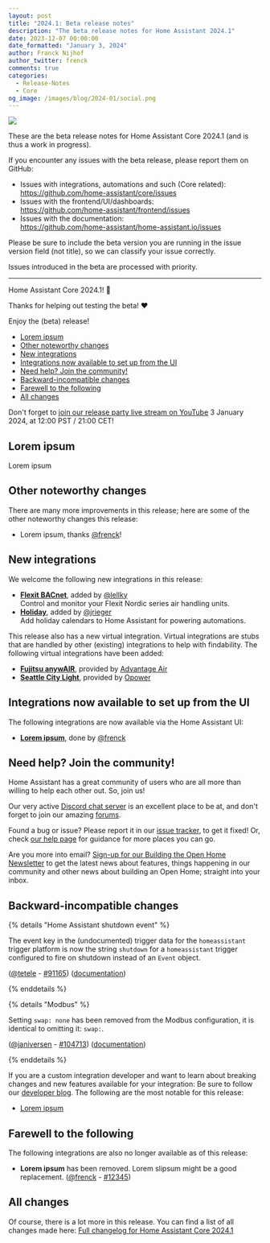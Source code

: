 ```yaml
---
layout: post
title: "2024.1: Beta release notes"
description: "The beta release notes for Home Assistant 2024.1"
date: 2023-12-07 00:00:00
date_formatted: "January 3, 2024"
author: Franck Nijhof
author_twitter: frenck
comments: true
categories:
  - Release-Notes
  - Core
og_image: /images/blog/2024-01/social.png
---
```


<a href='/integrations/#version/2024.1'><img src='/images/blog/2023-01/social.png' style='border: 0;box-shadow: none;'></a>

<!-- BELOW NEEDS TO BE REMOVED BEFORE THE RELEASE -->

These are the beta release notes for Home Assistant Core 2024.1 (and is thus a
work in progress).

If you encounter any issues with the beta release, please report them on GitHub:

- Issues with integrations, automations and such (Core related):<br>
  <https://github.com/home-assistant/core/issues>
- Issues with the frontend/UI/dashboards:<br>
  <https://github.com/home-assistant/frontend/issues>
- Issues with the documentation:<br>
  <https://github.com/home-assistant/home-assistant.io/issues>

Please be sure to include the beta version you are running in the issue
version field (not title), so we can classify your issue correctly.

Issues introduced in the beta are processed with priority.

---

<!-- ABOVE NEEDS TO BE REMOVED BEFORE THE RELEASE -->

Home Assistant Core 2024.1! 🎉

Thanks for helping out testing the beta! ❤️

Enjoy the (beta) release!

<!--more-->

- [Lorem ipsum](#lorem-ipsum)
- [Other noteworthy changes](#other-noteworthy-changes)
- [New integrations](#new-integrations)
- [Integrations now available to set up from the UI](#integrations-now-available-to-set-up-from-the-ui)
- [Need help? Join the community!](#need-help-join-the-community)
- [Backward-incompatible changes](#backward-incompatible-changes)
- [Farewell to the following](#farewell-to-the-following)
- [All changes](#all-changes)

Don't forget to [join our release party live stream on YouTube](https://www.youtube.com/watch?v=#)
3 January 2024, at 12:00 PST / 21:00 CET!

<lite-youtube videoid="#" videotitle="Home Assistant 2024.1 Release Party"></lite-youtube>

## Lorem ipsum

Lorem ipsum

## Other noteworthy changes

There are many more improvements in this release; here are some of the other
noteworthy changes this release:

- Lorem ipsum, thanks [@frenck]!

[@frenck]: https://github.com/frenck

## New integrations

We welcome the following new integrations in this release:

- **[Flexit BACnet]**, added by [@lellky]<br />
  Control and monitor your Flexit Nordic series air handling units.
- **[Holiday]**, added by [@jrieger]<br />
  Add holiday calendars to Home Assistant for powering automations.

[@jrieger]: https://github.com/jrieger
[@lellky]: https://github.com/lellky
[Flexit BACnet]: /integrations/flexit_bacnet
[Holiday]: /integrations/holiday

This release also has a new virtual integration. Virtual integrations are stubs
that are handled by other (existing) integrations to help with findability.
The following virtual integrations have been added:

- **[Fujitsu anywAIR]**, provided by [Advantage Air]
- **[Seattle City Light]**, provided by [Opower]

[Advantage Air]: /integrations/advantage_air
[Fujitsu anywAIR]: /integrations/fujitsu_anywair
[Opower]: /integrations/opower
[Seattle City Light]: /integrations/scl

## Integrations now available to set up from the UI

The following integrations are now available via the Home Assistant UI:

- **[Lorem ipsum]**, done by [@frenck]

[@frenck]: https://github.com/frenck
[Lorem ipsum]: /integrations/lorem_ipsum

## Need help? Join the community!

Home Assistant has a great community of users who are all more than willing
to help each other out. So, join us!

Our very active [Discord chat server](/join-chat) is an excellent place to be
at, and don't forget to join our amazing [forums](https://community.home-assistant.io/).

Found a bug or issue? Please report it in our [issue tracker](https://github.com/home-assistant/core/issues),
to get it fixed! Or, check [our help page](/help) for guidance for more
places you can go.

Are you more into email? [Sign-up for our Building the Open Home Newsletter](/newsletter)
to get the latest news about features, things happening in our community and
other news about building an Open Home; straight into your inbox.

## Backward-incompatible changes

{% details "Home Assistant shutdown event" %}

The event key in the (undocumented) trigger data for the `homeassistant` trigger
platform is now the string `shutdown` for a `homeassistant` trigger configured
to fire on shutdown instead of an `Event` object.

([@tetele] - [#91165]) ([documentation](/integrations/homeassistant))

[@tetele]: https://github.com/tetele
[#91165]: https://github.com/home-assistant/core/pull/91165

{% enddetails %}

{% details "Modbus" %}

Setting `swap: none` has been removed from the Modbus configuration,
it is identical to omitting it: `swap:`.

([@janiversen] - [#104713]) ([documentation](/integrations/modbus))

[@janiversen]: https://github.com/janiversen
[#104713]: https://github.com/home-assistant/core/pull/104713

{% enddetails %}

If you are a custom integration developer and want to learn about breaking
changes and new features available for your integration: Be sure to follow our
[developer blog][devblog]. The following are the most notable for this release:

- [Lorem ipsum](https://developers.home-assistant.io/blog)

[devblog]: https://developers.home-assistant.io/blog/

## Farewell to the following

The following integrations are also no longer available as of this release:

- **Lorem ipsum** has been removed. Lorem slipsum might be a good replacement.
  ([@frenck] - [#12345])

[@frenck]: https://github.com/frenck
[#12345]: https://github.com/home-assistant/core/pull/12345

## All changes

Of course, there is a lot more in this release. You can find a list of
all changes made here: [Full changelog for Home Assistant Core 2024.1](/changelogs/core-2024.1)
